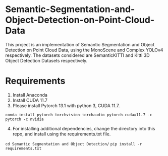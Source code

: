 # Semantic-Segmentation-and-Object-Detection-on-Point-Cloud-Data

This project is an implementation of Semantic Segmentation and Object Detection on Point Cloud Data, using the MonoScene and Complex YOLOv4 respectively. The datasets considered are SemanticKITTI and Kitti 3D Object Detection Datasets respectively. 

# Requirements
1. Install Anaconda 
2. Install CUDA 11.7
3. Please install Pytorch 13.1 with python 3, CUDA 11.7.

`conda install pytorch torchvision torchaudio pytorch-cuda=11.7 -c pytorch -c nvidia`

4. For installing additional dependencies, change the directory into this repo, and install using the requirements.txt file. 

`cd Semantic Segmentation and Object Detection/`
`pip install -r requirements.txt`
